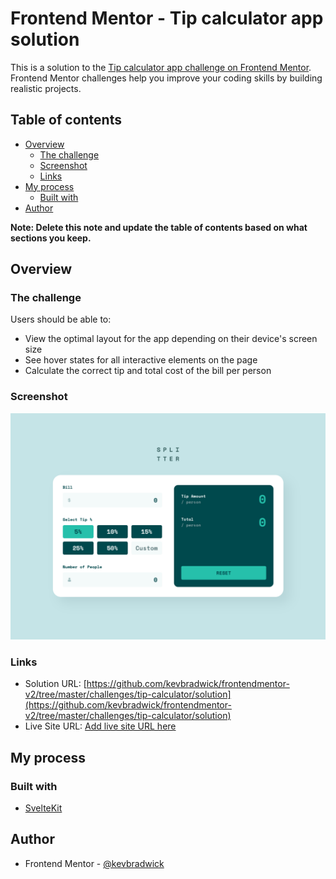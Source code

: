 # Frontend Mentor - Tip calculator app solution

This is a solution to the [Tip calculator app challenge on Frontend Mentor](https://www.frontendmentor.io/challenges/tip-calculator-app-ugJNGbJUX). Frontend Mentor challenges help you improve your coding skills by building realistic projects.

## Table of contents

- [Overview](#overview)
  - [The challenge](#the-challenge)
  - [Screenshot](#screenshot)
  - [Links](#links)
- [My process](#my-process)
  - [Built with](#built-with)
- [Author](#author)

**Note: Delete this note and update the table of contents based on what sections you keep.**

## Overview

### The challenge

Users should be able to:

- View the optimal layout for the app depending on their device's screen size
- See hover states for all interactive elements on the page
- Calculate the correct tip and total cost of the bill per person

### Screenshot

![screenshot](./screenshot.png)

### Links

- Solution URL: [https://github.com/kevbradwick/frontendmentor-v2/tree/master/challenges/tip-calculator/solution](https://github.com/kevbradwick/frontendmentor-v2/tree/master/challenges/tip-calculator/solution)
- Live Site URL: [Add live site URL here](https://frontendmentor-v2-three.vercel.app/tip-calculator)

## My process

### Built with

- [SvelteKit](https://kit.svelte.dev/)

## Author

- Frontend Mentor - [@kevbradwick](https://www.frontendmentor.io/profile/kevbradwick)

